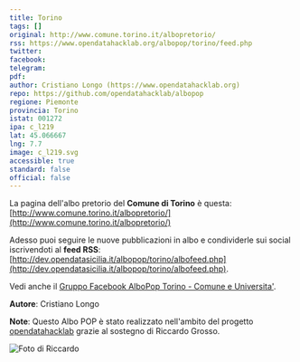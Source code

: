 ```yaml
---
title: Torino
tags: []
original: http://www.comune.torino.it/albopretorio/
rss: https://www.opendatahacklab.org/albopop/torino/feed.php
twitter: 
facebook:
telegram: 
pdf: 
author: Cristiano Longo (https://www.opendatahacklab.org)
repo: https://github.com/opendatahacklab/albopop
regione: Piemonte
provincia: Torino
istat: 001272
ipa: c_l219
lat: 45.066667
lng: 7.7
image: c_l219.svg
accessible: true
standard: false
official: false
---
```


La pagina dell'albo pretorio del **Comune di Torino** è questa: [http://www.comune.torino.it/albopretorio/](http://www.comune.torino.it/albopretorio/)

Adesso puoi seguire le nuove pubblicazioni in albo e condividerle sui social
iscrivendoti al **feed RSS**: [http://dev.opendatasicilia.it/albopop/torino/albofeed.php](http://dev.opendatasicilia.it/albopop/torino/albofeed.php).

Vedi anche il [Gruppo Facebook AlboPop Torino - Comune e Universita'](https://www.facebook.com/groups/510252012501879/).

**Autore**: Cristiano Longo

**Note**: Questo Albo POP è stato realizzato nell'ambito del progetto
[opendatahacklab](http://opendatahacklab.org) grazie al sostegno di Riccardo Grosso. 

![Foto di Riccardo](http://dev.opendatasicilia.it/albopop/torino/grosso.png)
